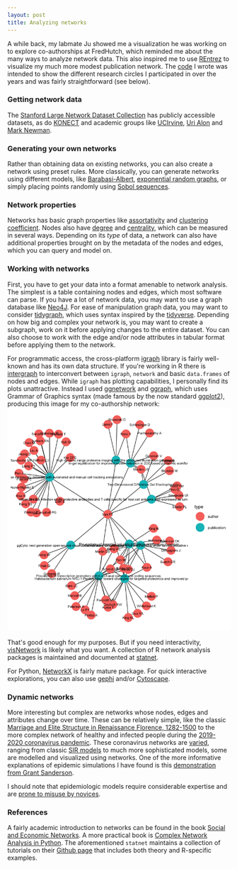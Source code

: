```yaml
---
layout: post
title: Analyzing networks
---
```


A while back, my labmate Ju showed me a visualization he was working on to explore co-authorships at FredHutch, which reminded me about the many ways to analyze network data. This also inspired me to use [REntrez](https://cran.r-project.org/web/packages/rentrez/index.html) to visualize my much more modest publication network. The [code](https://github.com/ptvan/R-snippets/blob/master/coauthor_network.R) I wrote was intended to show the different research circles I participated in over the years and was fairly straightforward (see below).

### Getting network data

The [Stanford Large Network Dataset Collection](https://snap.stanford.edu/data/) has publicly accessible datasets, as do [KONECT](http://konect.uni-koblenz.de/networks/) and academic groups like [UCIrvine](http://networkdata.ics.uci.edu/), [Uri Alon](http://www.weizmann.ac.il/mcb/UriAlon/download/collection-complex-networks) and [Mark Newman](http://www-personal.umich.edu/~mejn/netdata/).

### Generating your own networks

Rather than obtaining data on existing networks, you can also create a network using preset rules. More classically, you can generate networks using different models, like [Barabasi-Albert](https://en.wikipedia.org/wiki/Barab%C3%A1si%E2%80%93Albert_model), [exponential random graphs](https://en.wikipedia.org/wiki/Exponential_random_graph_models), or simply placing points randomly using [Sobol sequences](https://cran.r-project.org/web/packages/SobolSequence/vignettes/sobolsequence.html).

### Network properties

Networks has basic graph properties like [assortativity](https://en.wikipedia.org/wiki/Assortativity) and [clustering coefficient](https://en.wikipedia.org/wiki/Clustering_coefficient). Nodes also have [degree](https://en.wikipedia.org/wiki/Degree_(graph_theory)) and [centrality](https://en.wikipedia.org/wiki/Centrality), which can be measured in several ways. Depending on its _type_ of data, a network can also have additional properties brought on by the metadata of the nodes and edges, which you can query and model on.

### Working with networks

First, you have to get your data into a format amenable to network analysis. The simplest is a table containing nodes and edges, which most software can parse. If you have a lot of network data, you may want to use a graph database like [Neo4J](https://neo4j.com/). For ease of manipulation graph data, you may want to consider [tidygraph](https://github.com/thomasp85/tidygraph), which uses syntax inspired by the [tidyverse](https://www.tidyverse.org/). Depending on how big and complex your network is, you may want to create a subgraph, work on it before applying changes to the entire dataset. You can also choose to work with the edge and/or node attributes in tabular format before applying them to the network.

For programmatic access, the cross-platform [igraph](https://igraph.org/r/) library is fairly well-known and has its own data structure. If you're working in R there is [intergraph](https://cran.r-project.org/web/packages/intergraph/) to interconvert between `igraph`, `network` and basic `data.frames` of nodes and edges. While `igraph` has plotting capabilities, I personally find its plots unattractive. Instead I used [ggnetwork](https://briatte.github.io/ggnetwork/) and [ggraph](https://github.com/thomasp85/ggraph), which uses Grammar of Graphics syntax (made famous by the now standard [ggplot2](https://ggplot2.tidyverse.org/)), producing this image for my co-authorship network:
![coauthor-network](/images/coauthor-network.png "coauthor-network.png")

That's good enough for my purposes. But if you need interactivity, [visNetwork](https://datastorm-open.github.io/visNetwork/) is likely what you want. A collection of R network analysis packages is maintained and documented at [statnet](https://statnet.org).

For Python, [NetworkX](https://networkx.github.io/) is fairly mature package. For quick interactive explorations, you can also use [gephi](https://gephi.org/) and/or [Cytoscape](https://cytoscape.org/).

### Dynamic networks

More interesting but complex are networks whose nodes, edges and attributes change over time. These can be relatively simple, like the classic [Marriage and Elite Structure in Renaissance Florence, 1282-1500](http://home.uchicago.edu/jpadgett/papers/unpublished/maelite.pdf) to the more complex network of healthy and infected people during the [2019-2020 coronavirus pandemic](https://en.wikipedia.org/wiki/2019%E2%80%9320_coronavirus_pandemic). These coronavirus networks are [varied](https://timmermanreport.com/2020/04/covid-19-models-what-makes-them-tick/), ranging from classic [SIR models](https://en.wikipedia.org/wiki/Compartmental_models_in_epidemiology) to much more sophisticated models, some are modelled and visualized using networks. One of the more informative explanations of epidemic simulations I have found is this [demonstration from Grant Sanderson](https://www.youtube.com/watch?v=gxAaO2rsdIs).

I should note that epidemiologic models require considerable expertise and are [prone to misuse by novices](https://www.tableau.com/about/blog/2020/4/you-are-almost-definitely-not-qualified-make-predictions-about-covid-19).

### References

A fairly academic introduction to networks can be found in the book [Social and Economic Networks](https://web.stanford.edu/~jacksonm/books.html#book). A more practical book is [Complex Network Analysis in Python](http://www.networksciencelab.com/). The aforementioned `statnet` maintains a collection of tutorials on their [Github page](https://github.com/statnet/Workshops/wiki) that includes both theory and R-specific examples.
